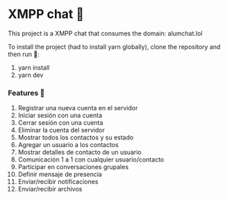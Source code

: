# XMPP chat 💬

This project is a XMPP chat that consumes the domain: alumchat.lol

To install the project (had to install yarn globally), clone the repository and then run 👾:
1. yarn install
2. yarn dev

### Features 🚀
1) Registrar una nueva cuenta en el servidor
2) Iniciar sesión con una cuenta
3) Cerrar sesión con una cuenta
4) Eliminar la cuenta del servidor
1) Mostrar todos los contactos y su estado
2) Agregar un usuario a los contactos
3) Mostrar detalles de contacto de un usuario
4) Comunicación 1 a 1 con cualquier usuario/contacto
5) Participar en conversaciones grupales
6) Definir mensaje de presencia
7) Enviar/recibir notificaciones
8) Enviar/recibir archivos
